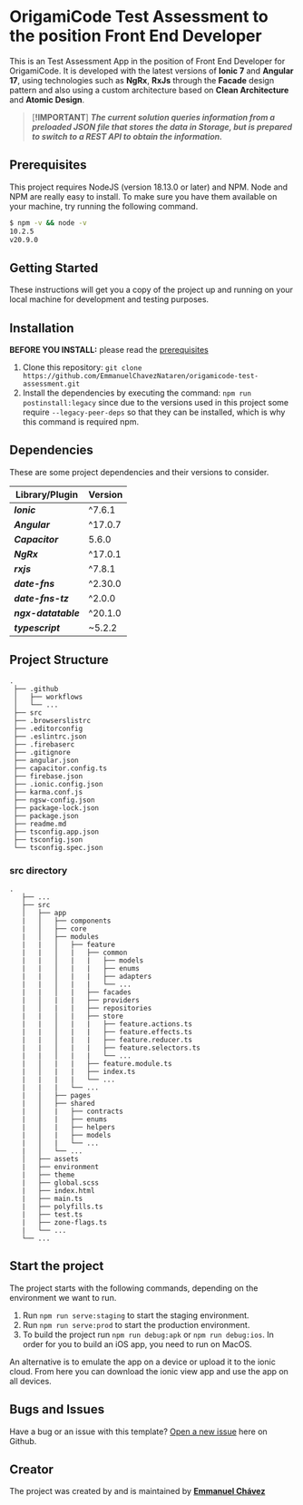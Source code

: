 # OrigamiCode Test Assessment to the position Front End Developer

This is an Test Assessment App in the position of Front End Developer for OrigamiCode.
It is developed with the latest versions of **Ionic 7** and **Angular 17**, using technologies such as **NgRx**,
**RxJs** through the **Facade** design pattern and also using a custom architecture based on **Clean Architecture** and **Atomic Design**.


> [**!IMPORTANT**]
> ***The current solution queries information from a preloaded JSON file that stores the data in Storage, but is prepared to switch to a REST API to obtain the information.***

## Prerequisites

This project requires NodeJS (version 18.13.0 or later) and NPM. Node and NPM are really easy to install. To make sure you have them available on your machine, try running the following command.

```sh
$ npm -v && node -v
10.2.5
v20.9.0
```

## Getting Started

These instructions will get you a copy of the project up and running on your local machine for development and testing purposes.

## Installation

**BEFORE YOU INSTALL:** please read the [prerequisites](#prerequisites)

1. Clone this repository: `git clone https://github.com/EmmanuelChavezNataren/origamicode-test-assessment.git`
2. Install the dependencies by executing the command: `npm run postinstall:legacy` since due to the versions used in this project some require `--legacy-peer-deps` so that they can be installed, which is why this command is required npm.

## Dependencies

These are some project dependencies and their versions to consider.

  | **Library/Plugin**  | **Version** |
  | ------------------- | ----------- |
  | **_Ionic_**         | ^7.6.1      |
  | **_Angular_**       | ^17.0.7     |
  | **_Capacitor_**     | 5.6.0       |
  | **_NgRx_**          | ^17.0.1     |
  | **_rxjs_**          | ^7.8.1      |
  | **_date-fns_**      | ^2.30.0     |
  | **_date-fns-tz_**   | ^2.0.0      |
  | **_ngx-datatable_** | ^20.1.0     |
  | **_typescript_**    | ~5.2.2      |

## Project Structure

```
.
 ├── .github
 │   ├── workflows
 │   └── ...
 ├── src
 ├── .browserslistrc
 ├── .editorconfig
 ├── .eslintrc.json
 ├── .firebaserc
 ├── .gitignore
 ├── angular.json
 ├── capacitor.config.ts
 ├── firebase.json
 ├── .ionic.config.json
 ├── karma.conf.js
 ├── ngsw-config.json
 ├── package-lock.json
 ├── package.json
 ├── readme.md
 ├── tsconfig.app.json
 ├── tsconfig.json
 └── tsconfig.spec.json
```

### src directory

```text
.
   ├── ...
   ├── src
   │   ├── app
   |   │   ├── components
   |   │   ├── core
   |   │   ├── modules
   |   |   │   ├── feature
   |   |   │   |   ├── common
   |   |   │   |   |   ├── models
   |   |   │   |   |   ├── enums
   |   |   │   |   |   ├── adapters
   |   |   │   |   |   └── ...
   |   |   │   |   ├── facades
   |   │   |   |   ├── providers
   |   │   |   |   ├── repositories
   |   |   │   |   ├── store
   |   |   │   |   |   ├── feature.actions.ts
   |   |   │   |   |   ├── feature.effects.ts
   |   |   │   |   |   ├── feature.reducer.ts
   |   |   │   |   |   ├── feature.selectors.ts
   |   |   │   |   |   └── ...
   |   │   |   |   ├── feature.module.ts
   |   │   |   |   ├── index.ts
   |   |   |   |   └── ...
   |   |   |   └── ...
   |   │   ├── pages
   |   │   ├── shared
   |   │   |   ├── contracts
   |   │   |   ├── enums
   |   │   |   ├── helpers
   |   │   |   ├── models
   |   │   |   └── ...
   |   │   └── ...
   │   ├── assets
   |   ├── environment
   |   ├── theme
   |   ├── global.scss
   |   ├── index.html
   |   ├── main.ts
   |   ├── polyfills.ts
   |   ├── test.ts
   |   ├── zone-flags.ts
   |   └── ...
   └── ...
```

## Start the project

The project starts with the following commands, depending on the environment we want to run.

1. Run `npm run serve:staging` to start the staging environment.
2. Run `npm run serve:prod` to start the production environment.
3. To build the project run `npm run debug:apk` or `npm run debug:ios`. In order for you to build an iOS app, you need to run on MacOS.

An alternative is to emulate the app on a device or upload it to the ionic cloud. From here you can download the ionic view app and use the app on all devices.

## Bugs and Issues

Have a bug or an issue with this template? [Open a new issue](https://github.com/EmmanuelChavezNataren/origamicode-test-assessment/issues) here on Github.

## Creator

The project was created by and is maintained by **[Emmanuel Chávez](https://www.linkedin.com/in/emmanuel-chavez-nataren-dev/)**
